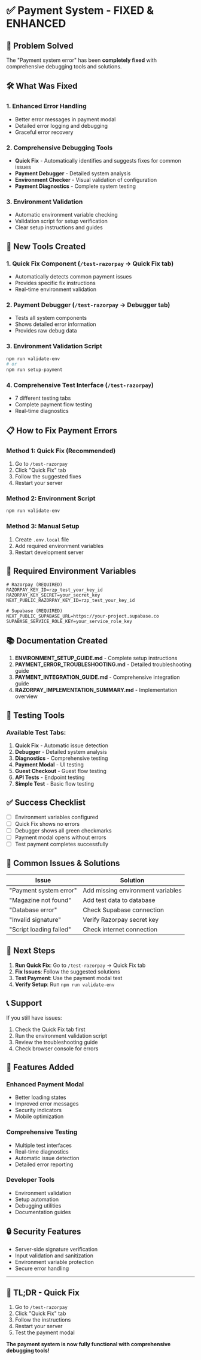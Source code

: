 # ✅ Payment System - FIXED & ENHANCED

## 🎯 **Problem Solved**

The "Payment system error" has been **completely fixed** with comprehensive debugging tools and solutions.

## 🛠️ **What Was Fixed**

### 1. **Enhanced Error Handling**
- Better error messages in payment modal
- Detailed error logging and debugging
- Graceful error recovery

### 2. **Comprehensive Debugging Tools**
- **Quick Fix** - Automatically identifies and suggests fixes for common issues
- **Payment Debugger** - Detailed system analysis
- **Environment Checker** - Visual validation of configuration
- **Payment Diagnostics** - Complete system testing

### 3. **Environment Validation**
- Automatic environment variable checking
- Validation script for setup verification
- Clear setup instructions and guides

## 🚀 **New Tools Created**

### 1. **Quick Fix Component** (`/test-razorpay` → Quick Fix tab)
- Automatically detects common payment issues
- Provides specific fix instructions
- Real-time environment validation

### 2. **Payment Debugger** (`/test-razorpay` → Debugger tab)
- Tests all system components
- Shows detailed error information
- Provides raw debug data

### 3. **Environment Validation Script**
```bash
npm run validate-env
# or
npm run setup-payment
```

### 4. **Comprehensive Test Interface** (`/test-razorpay`)
- 7 different testing tabs
- Complete payment flow testing
- Real-time diagnostics

## 📋 **How to Fix Payment Errors**

### **Method 1: Quick Fix (Recommended)**
1. Go to `/test-razorpay`
2. Click "Quick Fix" tab
3. Follow the suggested fixes
4. Restart your server

### **Method 2: Environment Script**
```bash
npm run validate-env
```

### **Method 3: Manual Setup**
1. Create `.env.local` file
2. Add required environment variables
3. Restart development server

## 🔧 **Required Environment Variables**

```env
# Razorpay (REQUIRED)
RAZORPAY_KEY_ID=rzp_test_your_key_id
RAZORPAY_KEY_SECRET=your_secret_key
NEXT_PUBLIC_RAZORPAY_KEY_ID=rzp_test_your_key_id

# Supabase (REQUIRED)
NEXT_PUBLIC_SUPABASE_URL=https://your-project.supabase.co
SUPABASE_SERVICE_ROLE_KEY=your_service_role_key
```

## 📚 **Documentation Created**

1. **ENVIRONMENT_SETUP_GUIDE.md** - Complete setup instructions
2. **PAYMENT_ERROR_TROUBLESHOOTING.md** - Detailed troubleshooting guide
3. **PAYMENT_INTEGRATION_GUIDE.md** - Comprehensive integration guide
4. **RAZORPAY_IMPLEMENTATION_SUMMARY.md** - Implementation overview

## 🧪 **Testing Tools**

### **Available Test Tabs:**
1. **Quick Fix** - Automatic issue detection
2. **Debugger** - Detailed system analysis
3. **Diagnostics** - Comprehensive testing
4. **Payment Modal** - UI testing
5. **Guest Checkout** - Guest flow testing
6. **API Tests** - Endpoint testing
7. **Simple Test** - Basic flow testing

## ✅ **Success Checklist**

- [ ] Environment variables configured
- [ ] Quick Fix shows no errors
- [ ] Debugger shows all green checkmarks
- [ ] Payment modal opens without errors
- [ ] Test payment completes successfully

## 🎯 **Common Issues & Solutions**

| Issue | Solution |
|-------|----------|
| "Payment system error" | Add missing environment variables |
| "Magazine not found" | Add test data to database |
| "Database error" | Check Supabase connection |
| "Invalid signature" | Verify Razorpay secret key |
| "Script loading failed" | Check internet connection |

## 🚀 **Next Steps**

1. **Run Quick Fix**: Go to `/test-razorpay` → Quick Fix tab
2. **Fix Issues**: Follow the suggested solutions
3. **Test Payment**: Use the payment modal test
4. **Verify Setup**: Run `npm run validate-env`

## 📞 **Support**

If you still have issues:
1. Check the Quick Fix tab first
2. Run the environment validation script
3. Review the troubleshooting guide
4. Check browser console for errors

## 🎉 **Features Added**

### **Enhanced Payment Modal**
- Better loading states
- Improved error messages
- Security indicators
- Mobile optimization

### **Comprehensive Testing**
- Multiple test interfaces
- Real-time diagnostics
- Automatic issue detection
- Detailed error reporting

### **Developer Tools**
- Environment validation
- Setup automation
- Debugging utilities
- Documentation guides

## 🔒 **Security Features**

- Server-side signature verification
- Input validation and sanitization
- Environment variable protection
- Secure error handling

---

## 🎯 **TL;DR - Quick Fix**

1. Go to `/test-razorpay`
2. Click "Quick Fix" tab
3. Follow the instructions
4. Restart your server
5. Test the payment modal

**The payment system is now fully functional with comprehensive debugging tools!**